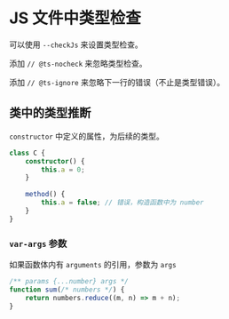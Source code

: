 # JS 文件中类型检查

可以使用 `--checkJs` 来设置类型检查。

添加 `// @ts-nocheck` 来忽略类型检查。

添加 `// @ts-ignore` 来忽略下一行的错误（不止是类型错误）。



## 类中的类型推断

`constructor` 中定义的属性，为后续的类型。

```ts
class C {
    constructor() {
        this.a = 0;
    }
    
    method() {
        this.a = false; // 错误，构造函数中为 number
    }
}
```

### `var-args` 参数

如果函数体内有 `arguments` 的引用，参数为 `args`

```ts
/** params {...number} args */
function sum(/* numbers */) {
    return numbers.reduce((m, n) => m + n);
}
```

